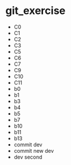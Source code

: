 # git_exercise
- C0
- C1
- C2
- C3
- C5
- C6
- C7
- C9
- C10
- C11
- b0
- b1
- b3
- b4
- b5
- b7
- b10
- b11
- b13
- commit dev
- commit new dev
- dev second